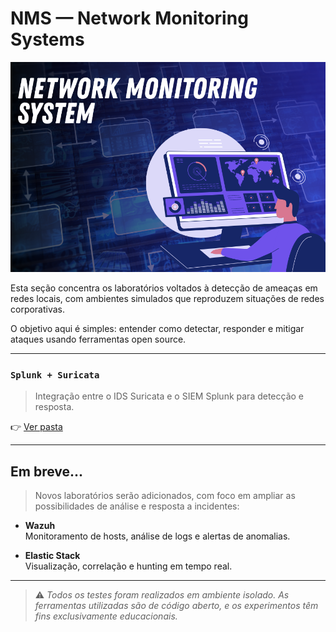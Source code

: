 # NMS — Network Monitoring Systems

<p align="center">
  <img src="../../assets/nms.png" alt="Capa nms" width="800"/>
</p>

Esta seção concentra os laboratórios voltados à detecção de ameaças em redes locais, com ambientes simulados que reproduzem situações de redes corporativas.

O objetivo aqui é simples: entender como detectar, responder e mitigar ataques usando ferramentas open source. 

---

### `Splunk + Suricata`
> Integração entre o IDS Suricata e o SIEM Splunk para detecção e resposta.

👉 [Ver pasta](Splunk-Suricata/README.md)

---

## Em breve...

> Novos laboratórios serão adicionados, com foco em ampliar as possibilidades de análise e resposta a incidentes:

- **Wazuh**  
  Monitoramento de hosts, análise de logs e alertas de anomalias.

- **Elastic Stack**  
  Visualização, correlação e hunting em tempo real.

---

> ⚠️ *Todos os testes foram realizados em ambiente isolado. As ferramentas utilizadas são de código aberto, e os experimentos têm fins exclusivamente educacionais.*

